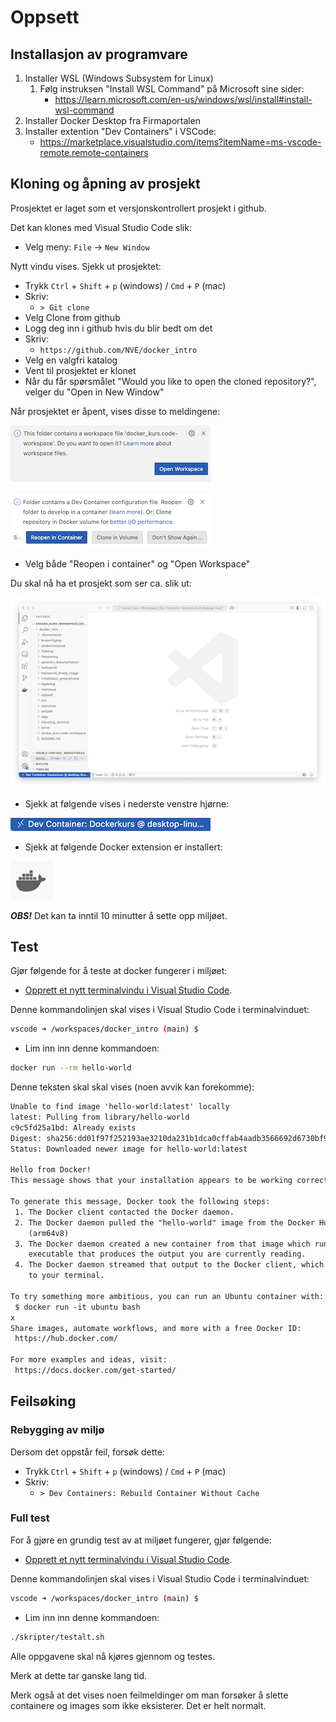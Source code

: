 
# Oppsett

## Installasjon av programvare

1. Installer WSL (Windows Subsystem for Linux)
    1. Følg instruksen "Install WSL Command" på Microsoft sine sider:
        - https://learn.microsoft.com/en-us/windows/wsl/install#install-wsl-command
1. Installer Docker Desktop fra Firmaportalen
1. Installer extention "Dev Containers" i VSCode:
    - https://marketplace.visualstudio.com/items?itemName=ms-vscode-remote.remote-containers

## Kloning og åpning av prosjekt

Prosjektet er laget som et versjonskontrollert prosjekt i github. 

Det kan klones med Visual Studio Code slik:

- Velg meny: `File` -> `New Window`

Nytt vindu vises. Sjekk ut prosjektet:

- Trykk `Ctrl` + `Shift` + `p` (windows) / `Cmd` + `P` (mac)
- Skriv:
    - `> Git clone`
- Velg Clone from github
- Logg deg inn i github hvis du blir bedt om det
- Skriv:
    - `https://github.com/NVE/docker_intro`
- Velg en valgfri katalog
- Vent til prosjektet er klonet
- Når du får spørsmålet "Would you like to open the cloned repository?", velger du "Open in New Window"

Når prosjektet er åpent, vises disse to meldingene:

![](./resources/open_workspace.png)

![](./resources/reopen_in_container.png)

- Velg både "Reopen i container" og "Open Workspace"

Du skal nå ha et prosjekt som ser ca. slik ut:

![](./resources/new_project.png)

- Sjekk at følgende vises i nederste venstre hjørne:

![](./resources/dev_container_connected.png)


- Sjekk at følgende Docker extension er installert:

![](./resources/docker_icon.png)

***OBS!*** Det kan ta inntil 10 minutter å sette opp miljøet.

## Test

Gjør følgende for å teste at docker fungerer i miljøet:

- [Opprett et nytt terminalvindu i Visual Studio Code](../oss/ny_terminal.md).

Denne kommandolinjen skal vises i Visual Studio Code i terminalvinduet:

```bash
vscode ➜ /workspaces/docker_intro (main) $ 
```

- Lim inn inn denne kommandoen:

```bash
docker run --rm hello-world
```
Denne teksten skal skal vises (noen avvik kan forekomme):

```txt
Unable to find image 'hello-world:latest' locally
latest: Pulling from library/hello-world
c9c5fd25a1bd: Already exists 
Digest: sha256:dd01f97f252193ae3210da231b1dca0cffab4aadb3566692d6730bf93f123a48
Status: Downloaded newer image for hello-world:latest

Hello from Docker!
This message shows that your installation appears to be working correctly.

To generate this message, Docker took the following steps:
 1. The Docker client contacted the Docker daemon.
 2. The Docker daemon pulled the "hello-world" image from the Docker Hub.
    (arm64v8)
 3. The Docker daemon created a new container from that image which runs the
    executable that produces the output you are currently reading.
 4. The Docker daemon streamed that output to the Docker client, which sent it
    to your terminal.

To try something more ambitious, you can run an Ubuntu container with:
 $ docker run -it ubuntu bash
x
Share images, automate workflows, and more with a free Docker ID:
 https://hub.docker.com/

For more examples and ideas, visit:
 https://docs.docker.com/get-started/
```


## Feilsøking

### Rebygging av miljø

Dersom det oppstår feil, forsøk dette:

- Trykk `Ctrl` + `Shift` + `p` (windows) / `Cmd` + `P` (mac)
- Skriv:
    - `> Dev Containers: Rebuild Container Without Cache`

### Full test

For å gjøre en grundig test av at miljøet fungerer, gjør følgende:

- [Opprett et nytt terminalvindu i Visual Studio Code](../oss/ny_terminal.md).

Denne kommandolinjen skal vises i Visual Studio Code i terminalvinduet:

```bash
vscode ➜ /workspaces/docker_intro (main) $ 
```

- Lim inn inn denne kommandoen:

```bash
./skripter/testalt.sh
```

Alle oppgavene skal nå kjøres gjennom og testes.

Merk at dette tar ganske lang tid.

Merk også at det vises noen feilmeldinger om man forsøker å slette containere og images som ikke eksisterer. Det er helt normalt.